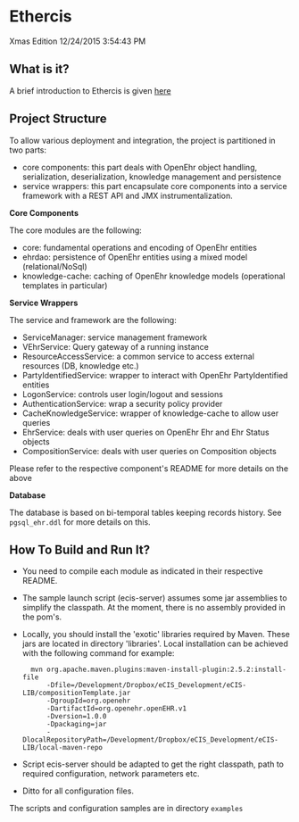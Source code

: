 Ethercis
========

Xmas Edition 12/24/2015 3:54:43 PM 

What is it?
-----------

A brief introduction to Ethercis is given [here](http://ethercis.org/)

Project Structure
---
To allow various deployment and integration, the project is partitioned in two parts:

- core components: this part deals with OpenEhr object handling, serialization, deserialization, knowledge management and persistence
- service wrappers: this part encapsulate core components into a service framework with a REST API and JMX instrumentalization.

**Core Components**

The core modules are the following:

- core: fundamental operations and encoding of OpenEhr entities
- ehrdao: persistence of OpenEhr entities using a mixed model (relational/NoSql)
- knowledge-cache: caching of OpenEhr knowledge models (operational templates in particular)

**Service Wrappers**

The service and framework are the following:

- ServiceManager: service management framework
- VEhrService: Query gateway of a running instance
- ResourceAccessService: a common service to access external resources (DB, knowledge etc.)
- PartyIdentifiedService: wrapper to interact with OpenEhr PartyIdentified entities
- LogonService: controls user login/logout and sessions
- AuthenticationService: wrap a security policy provider
- CacheKnowledgeService: wrapper of knowledge-cache to allow user queries
- EhrService: deals with user queries on OpenEhr Ehr and Ehr Status objects
- CompositionService: deals with user queries on Composition objects

Please refer to the respective component's README for more details on the above

**Database**

The database is based on bi-temporal tables keeping records history. See `pgsql_ehr.ddl` for more details on this.

How To Build and Run It?
----------------
- You need to compile each module as indicated in their respective README.
- The sample launch script (ecis-server) assumes some jar assemblies to simplify the classpath. At the moment, there is no assembly provided in the pom's.
- Locally, you should install the 'exotic' libraries required by Maven. These jars are located in directory 'libraries'. Local installation can be achieved with the following command for example:

		mvn org.apache.maven.plugins:maven-install-plugin:2.5.2:install-file  
		    -Dfile=/Development/Dropbox/eCIS_Development/eCIS-LIB/compositionTemplate.jar 
		    -DgroupId=org.openehr 
		    -DartifactId=org.openehr.openEHR.v1 
		    -Dversion=1.0.0 
		    -Dpackaging=jar 
		    -DlocalRepositoryPath=/Development/Dropbox/eCIS_Development/eCIS-LIB/local-maven-repo

- Script ecis-server should be adapted to get the right classpath, path to required configuration, network parameters etc.
- Ditto for all configuration files.

The scripts and configuration samples are in directory `examples` 
    

